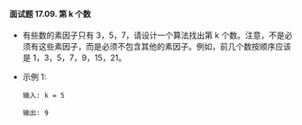 #### 面试题 17.09. 第 k 个数
- 有些数的素因子只有 3，5，7，请设计一个算法找出第 k 个数。注意，不是必须有这些素因子，而是必须不包含其他的素因子。例如，前几个数按顺序应该是 1，3，5，7，9，15，21。

- 示例 1:
    ```
    输入: k = 5

    输出: 9
    ```
